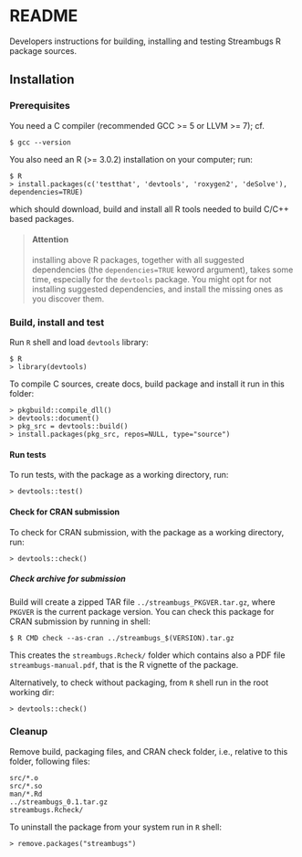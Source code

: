 # README

Developers instructions for building, installing and testing Streambugs R
package sources.

## Installation

### Prerequisites

You need a C compiler (recommended GCC >= 5 or LLVM >= 7); cf.

    $ gcc --version

You also need an R (>= 3.0.2) installation on your computer; run:

    $ R
    > install.packages(c('testthat', 'devtools', 'roxygen2', 'deSolve'), dependencies=TRUE)

which should download, build and install all R tools needed to build C/C++ based
packages.

> #### Attention
> installing above R packages, together with all suggested dependencies (the
> `dependencies=TRUE` keword argument), takes some time, especially for the
> `devtools` package. You might opt for not installing suggested dependencies,
> and install the missing ones as you discover them.

### Build, install and test

Run `R` shell and load `devtools` library:

    $ R
    > library(devtools)

To compile C sources, create docs, build package and install it run in this folder:

    > pkgbuild::compile_dll()
    > devtools::document()
    > pkg_src = devtools::build()
    > install.packages(pkg_src, repos=NULL, type="source")

#### Run tests

To run tests, with the package as a working directory, run:

    > devtools::test()

#### Check for CRAN submission

To check for CRAN submission, with the package as a working directory, run:

    > devtools::check()

##### Check archive for submission

Build will create a zipped TAR file `../streambugs_PKGVER.tar.gz`,
where `PKGVER` is the current package version. You can check this package for
CRAN submission by running in shell:

    $ R CMD check --as-cran ../streambugs_$(VERSION).tar.gz

This creates the `streambugs.Rcheck/` folder which contains also a PDF file
`streambugs-manual.pdf`, that is the R vignette of the package.

Alternatively, to check without packaging, from `R` shell run in the root working dir:

    > devtools::check()

### Cleanup

Remove build, packaging files, and CRAN check folder, i.e., relative to this
folder, following files:

    src/*.o
    src/*.so
    man/*.Rd
    ../streambugs_0.1.tar.gz
    streambugs.Rcheck/

To uninstall the package from your system run in `R` shell:

    > remove.packages("streambugs")
